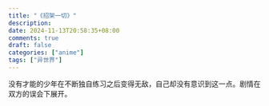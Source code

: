 ```yaml
---
title: "《招架一切》"
description: 
date: 2024-11-13T20:58:35+08:00
comments: true
draft: false
categories: ["anime"]
tags: ["异世界"]
---
```

没有才能的少年在不断独自练习之后变得无敌，自己却没有意识到这一点。剧情在双方的误会下展开。
